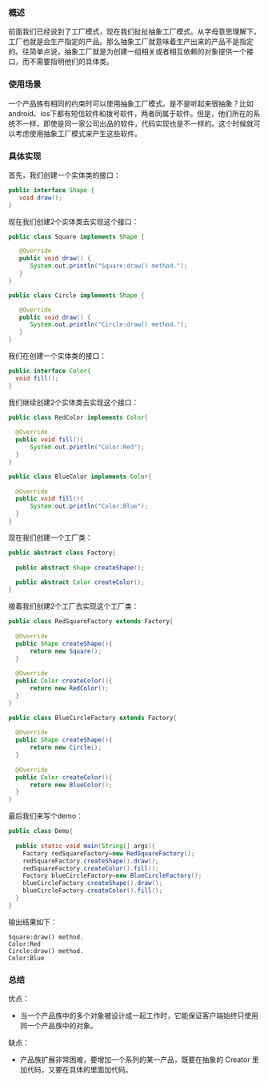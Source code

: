 ### 概述

前面我们已经说到了工厂模式，现在我们扯扯抽象工厂模式。从字母意思理解下，工厂也就是会生产指定的产品。那么抽象工厂就意味着生产出来的产品不是指定的。往简单点说，抽象工厂就是为创建一组相关或者相互依赖的对象提供一个接口，而不需要指明他们的具体类。



### 使用场景

一个产品族有相同的约束时可以使用抽象工厂模式。是不是听起来很抽象？比如android、ios下都有短信软件和拨号软件，两者同属于软件。但是，他们所在的系统不一样，即使是同一家公司出品的软件，代码实现也是不一样的。这个时候就可以考虑使用抽象工厂模式来产生这些软件。



### 具体实现

首先，我们创建一个实体类的接口：

```java
public interface Shape {
   void draw();
}
```

现在我们创建2个实体类去实现这个接口：

```java
public class Square implements Shape {

   @Override
   public void draw() {
      System.out.println("Square:draw() method.");
   }
}
```

```java
public class Circle implements Shape {

   @Override
   public void draw() {
      System.out.println("Circle:draw() method.");
   }
}
```

我们在创建一个实体类的接口：

```java
public interface Color{
  void fill();
}
```

我们继续创建2个实体类去实现这个接口：

```java
public class RedColor implements Color{
  
  @Override
  public void fill(){
      System.out.println("Color:Red");
  }
}
```

```java
public class BlueColor implements Color{
  
  @Override
  public void fill(){
      System.out.println("Color:Blue");
  }
}
```

现在我们创建一个工厂类：

```java
public abstract class Factory{
  
  public abstract Shape createShape();
  
  public abstract Color createColor();
}
```

接着我们创建2个工厂去实现这个工厂类：

```java
public class RedSquareFactory extends Factory{
    
  @Override
  public Shape createShape(){
      return new Square();
  }
  
  @Override
  public Color createColor(){
      return new RedColor();
  }
}
```

```java
public class BlueCircleFactory extends Factory{
    
  @Override
  public Shape createShape(){
      return new Circle();
  }
  
  @Override
  public Color createColor(){
      return new BlueColor();
  }
}
```

最后我们来写个demo：

```java
public class Demo{
  
  public static void main(String[] args){
    Factory redSquareFactory=new RedSquareFactory();
    redSquareFactory.createShape().draw();
    redSquareFactory.createColor().fill();
    Factory blueCircleFactory=new BlueCircleFactory();
    blueCircleFactory.createShape().draw();
    blueCircleFactory.createColor().fill();
  }
}
```

输出结果如下：

```
Square:draw() method.
Color:Red
Circle:draw() method.
Color:Blue
```



### 总结

优点：

- 当一个产品族中的多个对象被设计成一起工作时，它能保证客户端始终只使用同一个产品族中的对象。

缺点：

- 产品族扩展非常困难，要增加一个系列的某一产品，既要在抽象的 Creator 里加代码，又要在具体的里面加代码。